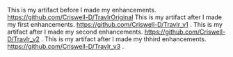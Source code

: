 This is my artifact before I made my enhancements. 
<a href="https://github.com/Criswell-D/TravlrOriginal">https://github.com/Criswell-D/TravlrOriginal</a>
This is my artifact after I made my first enhancements. 
<a href="https://github.com/Criswell-D/Travlr_v1">https://github.com/Criswell-D/Travlr_v1 .</a>
This is my artifact after I made my second enhancements. 
<a href="https://github.com/Criswell-D/Travlr_v2">https://github.com/Criswell-D/Travlr_v2 .</a>
This is my artifact after I made my thhird enhancements.  
<a href="https://github.com/Criswell-D/Travlr_v3">https://github.com/Criswell-D/Travlr_v3 .</a>
